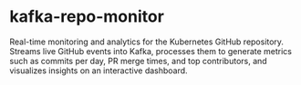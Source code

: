 # kafka-repo-monitor
Real-time monitoring and analytics for the Kubernetes GitHub repository. Streams live GitHub events into Kafka, processes them to generate metrics such as commits per day, PR merge times, and top contributors, and visualizes insights on an interactive dashboard.

